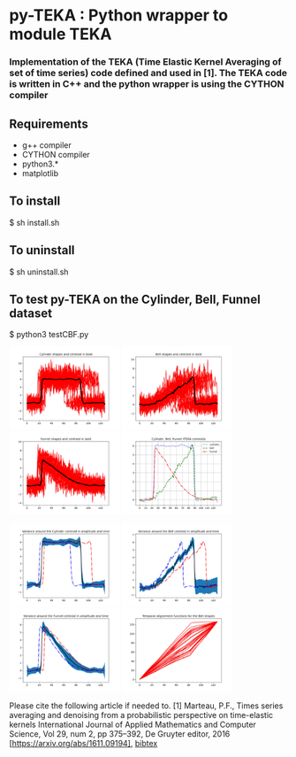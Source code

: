 # py-TEKA : Python wrapper to module TEKA 
### Implementation of the TEKA (Time Elastic Kernel Averaging of set of time series) code defined and used in [1]. The TEKA code is written in C++ and the python wrapper is using the CYTHON compiler

## Requirements
- g++ compiler
- CYTHON compiler
- python3.*
- matplotlib

## To install
$ sh install.sh

## To uninstall 
$ sh uninstall.sh

## To test py-TEKA on the Cylinder, Bell, Funnel dataset
$ python3 testCBF.py
<p float="left">
  <img src="CBF_ITEKA_15_c.jpg" width="200" height="150">
  <img src="CBF_ITEKA_15_b.jpg" width="200" height="150">
  <img src="CBF_ITEKA_15_f.jpg" width="200" height="150">
  <img src="CBF_ITEKA_Centroids.jpg" width="200" height="150">
</p>
<p float="left">
  <img src="CBF_ITEKA_15_c0.jpg" width="200" height="150">
  <img src="CBF_ITEKA_15_b0.jpg" width="200" height="150">
  <img src="CBF_ITEKA_15_f0.jpg" width="200" height="150">
  <img src="CBF_ITEKA_15_b_t0.jpg" width="200" height="150">
</p>

Please cite the following article if needed to.
[1] Marteau, P.F., Times series averaging and denoising from a probabilistic perspective on time-elastic kernels International Journal of Applied Mathematics and Computer Science, Vol 29, num 2, pp 375–392, De Gruyter editor, 2016 [https://arxiv.org/abs/1611.09194], [bibtex](marteau2016.bib)
